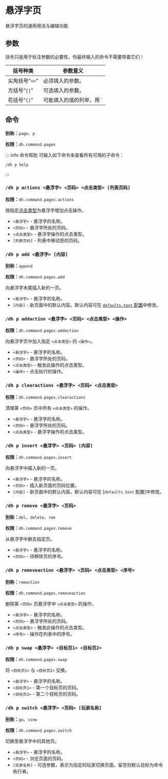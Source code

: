 # 悬浮字页
悬浮字页的通用用法与编辑功能

## 参数
括号只是用于标注参数的必要性，你最终输入的命令不需要带着它们！

|括号种类|参数意义|
|---|---|
|尖角括号“`<>`”|必须填入的参数。|
|方括号“`[]`”|可选填入的参数。|
|花括号“`{}`”|可能填入的值的列举，用 `|` 分隔。|

## 命令

**别称：**`page`、`p`

**权限：**`dh.command.pages`

::: info 命令帮助
可输入如下命令来查看所有可用的子命令：
```
/dh p help
```
:::

### `/dh p actions <悬浮字> <页码> <点击类型> [列表页码]`

**权限：**`dh.command.pages.actions`

按指定[点击类型](general.actions.md#动作类型)为悬浮字增加点击操作。

* `<悬浮字>` - 悬浮字的名称。
* `<页码>` - 悬浮字所处的页码。
* `<点击类型>` - 悬浮字操作的点击类型。
* `[列表页码]` - 列表中移动至的页码。

### `/dh p add <悬浮字> [内容]`

**别称：**`append`

**权限：**`dh.command.pages.add`

向悬浮字末尾插入新的一页。

* `<悬浮字>` - 悬浮字的名称。
* `[内容]` - 新页面中的默认内容。默认内容可在 [`defaults.text` 配置](general.configuration.config.md)中修改。

### `/dh p addaction <悬浮字> <页码> <点击类型> <操作>`

**权限：**`dh.command.pages.addaction`

向悬浮字页中加入指定 `<点击类型>` 的 `<操作>`。

* `<悬浮字>` - 悬浮字的名称。
* `<页码>` - 悬浮字所处的页码。
* `<点击类型>` - 触发此操作的点击类型。
* `<操作>` - 点击执行的操作。

### `/dh p clearactions <悬浮字> <页码> <点击类型>`

**权限：**`dh.command.pages.clearactions`

清理第 `<页码>` 页中所有 `<点击类型>` 的操作。

* `<悬浮字>` - 悬浮字的名称。
* `<页码>` - 悬浮字所处的页码。
* `<点击类型>` - 悬浮字操作的点击类型。

### `/dh p insert <悬浮字> <页码> [内容]`

**权限：**`dh.command.pages.insert`

向悬浮字中插入新的一页。

* `<悬浮字>` - 悬浮字的名称。
* `<页码>` - 插入新页面的页码位置。
* `[内容]` - 新页面中的默认内容。默认内容可在 [`defaults.text` 配置]中修改。

### `/dh p remove <悬浮字> <页码>`

**别称：**`del`、`delete`、`rem`

**权限：**`dh.command.pages.remove`

从悬浮字中删去指定页。

* `<悬浮字>` - 悬浮字的名称。
* `<页码>` - 待移除页的序号。

### `/dh p removeaction <悬浮字> <页码> <点击类型> <序号>`

**别称：**`remaction`

**权限：**`dh.command.pages.removeaction`

删除第 `<页码>` 页悬浮字中 `<点击类型>` 的操作。

* `<悬浮字>` - 悬浮字的名称。
* `<页码>` - 悬浮字所处的页码。
* `<点击类型>` - 触发此操作的点击类型。
* `<序号>` - 操作在列表中的序号。

### `/dh p swap <悬浮字> <目标页1> <目标页2>`

**权限：**`dh.command.pages.swap`

将 `<目标页1>` 与 `<目标页2>` 交换。

* `<悬浮字>` - 悬浮字的名称。
* `<目标页1>` - 第一个目标页的页码。
* `<目标页2>` - 第二个目标页的页码。

### `/dh p switch <悬浮字> <页码> [玩家名称]`

**别称：**`go`、`view`

**权限：**`dh.command.pages.switch`

切换至悬浮字中的其他页。

* `<悬浮字>` - 悬浮字的名称。
* `<页码>` - 浏览页面的页码。
* `[玩家名称]` - 可选参数，表示为指定的玩家切换页面。留空则默认目标为命令执行者。

